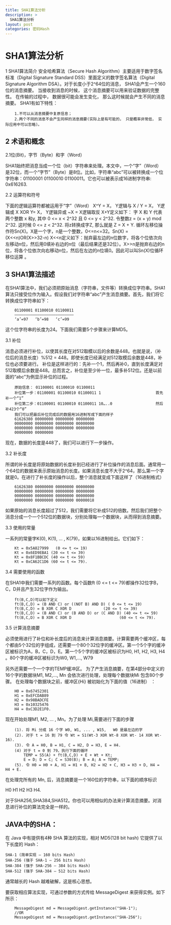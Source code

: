 ```yaml
---
title: SHA1算法分析
description: >
  SHA1算法分析
layout: post
categories: 密码Hash
---
```


SHA1算法分析
=====================

1 SHA1算法简介 
安全哈希算法（Secure Hash Algorithm）主要适用于数字签名标准（Digital Signature Standard DSS）里面定义的数字签名算法（Digital Signature Algorithm DSA）。对于长度小于2^64位的消息， SHA1会产生一个160位的消息摘要。 当接收到消息的时候， 这个消息摘要可以用来验证数据的完整性。 在传输的过程中， 数据很可能会发生变化， 那么这时候就会产生不同的消息摘要。 
SHA1有如下特性： 

```
	1.不可以从消息摘要中复原信息；
	2.两个不同的消息不会产生同样的消息摘要(实际上是有可能的， 只是概率非常低， 实际应用中可以忽略)。
```

2 术语和概念 
---
2.1位(Bit)，字节（Byte）和字（Word） 

SHA1始终把消息当成一个位（bit）字符串来处理。本文中，一个“字”（Word）是32位，而一个“字节”（Byte）是8位。比如，字符串“abc”可以被转换成一个位字符串：01100001 01100010 01100011。它也可以被表示成16进制字符串: 0x616263. 

2.2 运算符和符号 

下面的逻辑运算符都被运用于“字”（Word） 
X^Y    = X， Y逻辑与 
X \/ Y   = X， Y逻辑或 
X XOR Y= X， Y逻辑异或 
~X     =   X逻辑取反 
X+Y定义如下： 
字 X 和 Y 代表两个整数 x 和y, 其中 0 <= x < 2^32 且 0 <= y < 2^32. 令整数z = (x + y) mod 2^32. 这时候 0 <= z < 2^32. 将z转换成字Z, 那么就是 Z = X + Y. 
循环左移位操作符Sn(X)。X是一个字，n是一个整数，0<=n<=32。Sn(X) = (X<<n)OR(X>>32-n) 
X<<n定义如下：抛弃最左边的n位数字，将各个位依次向左移动n位，然后用0填补右边的n位（最后结果还是32位）。X>>n是抛弃右边的n位，将各个位依次向右移动n位，然后在左边的n位填0。因此可以叫Sn(X)位循环移位运算 。

3 SHA1算法描述 
---
在SHA1算法中，我们必须把原始消息（字符串，文件等）转换成位字符串。SHA1算法只接受位作为输入。假设我们对字符串“abc”产生消息摘要。首先，我们将它转换成位字符串如下： 

```
	01100001 01100010 01100011 
	――――――――――――――――――――――――――
	‘a’=97   ‘b’=98   ‘c’=99 
```

这个位字符串的长度为24。下面我们需要5个步骤来计算MD5。 

3.1 补位 

消息必须进行补位，以使其长度在对512取模以后的余数是448。也就是说，（补位后的消息长度）%512 = 448。即使长度已经满足对512取模后余数是448，补位也必须要进行。  补位是这样进行的：先补一个1，然后再补0，直到长度满足对512取模后余数是448。总而言之，补位是至少补一位，最多补512位。还是以前面的“abc”为例显示补位的过程。 

```
	原始信息： 01100001 01100010 01100011 
	补位第一步：01100001 01100010 01100011 1                        首先补一个“1”
	补位第二步：01100001 01100010 01100011 10…..0                   然后补423个“0” 
	我们可以把最后补位完成后的数据用16进制写成下面的样子 
	61626380 00000000 00000000 00000000 
	00000000 00000000 00000000 00000000 
	00000000 00000000 00000000 00000000 
	00000000 00000000 
```

现在，数据的长度是448了，我们可以进行下一步操作。 

3.2 补长度 

所谓的补长度是将原始数据的长度补到已经进行了补位操作的消息后面。通常用一个64位的数据来表示原始消息的长度。如果消息长度不大于2^64，那么第一个字就是0。在进行了补长度的操作以后，整个消息就变成下面这样了（16进制格式） 

```
	61626380 00000000 00000000 00000000 
	00000000 00000000 00000000 00000000 
	00000000 00000000 00000000 00000000 
	00000000 00000000 00000000 00000018 
```

如果原始的消息长度超过了512，我们需要将它补成512的倍数。然后我们把整个消息分成一个一个512位的数据块，分别处理每一个数据块，从而得到消息摘要。 

3.3 使用的常量 

一系列的常量字K(0), K(1), ... , K(79)，如果以16进制给出。它们如下： 

```
	Kt = 0x5A827999   (0 <= t <= 19) 
	Kt = 0x6ED9EBA1 (20 <= t <= 39) 
	Kt = 0x8F1BBCDC (40 <= t <= 59) 
	Kt = 0xCA62C1D6 (60 <= t <= 79). 
```

3.4 需要使用的函数 

在SHA1中我们需要一系列的函数。每个函数ft (0 <= t <= 79)都操作32位字B，C，D并且产生32位字作为输出。

```
	ft(B,C,D)可以如下定义 
	ft(B,C,D) = (B AND C) or ((NOT B) AND D) ( 0 <= t <= 19) 
	ft(B,C,D) = B XOR C XOR D              (20 <= t <= 39) 
	ft(B,C,D) = (B AND C) or (B AND D) or (C AND D) (40 <= t <= 59) 
	ft(B,C,D) = B XOR C XOR D                     (60 <= t <= 79). 
```

3.5 计算消息摘要 

必须使用进行了补位和补长度后的消息来计算消息摘要。计算需要两个缓冲区，每个都由5个32位的字组成，还需要一个80个32位字的缓冲区。第一个5个字的缓冲区被标识为A，B，C，D，E。第一个5个字的缓冲区被标识为H0, H1, H2, H3, H4 
。80个字的缓冲区被标识为W0, W1,..., W79 

另外还需要一个一个字的TEMP缓冲区。 
为了产生消息摘要，在第4部分中定义的16个字的数据块M1, M2,..., Mn 
会依次进行处理，处理每个数据块Mi 包含80个步骤。 
在处理每个数据块之前，缓冲区{Hi} 被初始化为下面的值（16进制） ：

```
	H0 = 0x67452301 
	H1 = 0xEFCDAB89 
	H2 = 0x98BADCFE 
	H3 = 0x10325476 
	H4 = 0xC3D2E1F0. 
```

现在开始处理M1, M2, ... , Mn。为了处理 Mi,需要进行下面的步骤 

```
	(1). 将 Mi 分成 16 个字 W0, W1, ... , W15,   W0 是最左边的字 
	(2). 对于 t = 16 到 79 令 Wt = S1(Wt-3 XOR Wt-8 XOR Wt- 14 XOR Wt-16). 
	(3). 令 A = H0, B = H1, C = H2, D = H3, E = H4. 
	(4) 对于 t = 0 到 79，执行下面的循环 
    	TEMP = S5(A) + ft(B,C,D) + E + Wt + Kt; 
    	E = D; D = C; C = S30(B); B = A; A = TEMP; 
	(5). 令 H0 = H0 + A, H1 = H1 + B, H2 = H2 + C, H3 = H3 + D, H4 = H4 + E. 
```

在处理完所有的 Mn, 后，消息摘要是一个160位的字符串，以下面的顺序标识

H0 H1 H2 H3 H4. 

对于SHA256,SHA384,SHA512。你也可以用相似的办法来计算消息摘要。对消息进行补位的算法完全是一样的。

JAVA中的SHA：
---
在 Java 中有提供有4种 SHA 算法的实现，相对 MD5(128 bit hash) 它提供了以下长度的 Hash：

	SHA-1 (简单实现 – 160 bits Hash)
	SHA-256 (强于 SHA-1 – 256 bits Hash)
	SHA-384 (强于 SHA-256 – 384 bits Hash)
	SHA-512 (强于 SHA-384 – 512 bits Hash)
通常越长的 Hash 越难破解，这是核心思想。

要获取相应算法实现，可通过参数的方式传给 MessageDigest 来获得实例。如下所示：

```
	MessageDigest md = MessageDigest.getInstance("SHA-1");
	//OR
	MessageDigest md = MessageDigest.getInstance("SHA-256");
```

